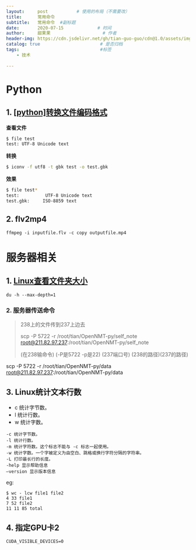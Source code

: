 ```yaml
---
layout:     post           # 使用的布局（不需要改）
title:      常用命令
subtitle:   常用命令  #副标题
date:       2020-07-15             # 时间
author:     甜果果                    # 作者
header-img: https://cdn.jsdelivr.net/gh/tian-guo-guo/cdn@1.0/assets/img/post-bg-debug.png    #背景图片
catalog: true                       # 是否归档
tags:                               #标签
    - 技术
 
---
```


# Python

## 1. [[python]转换文件编码格式](https://www.jianshu.com/p/d5030db5da0e)

**查看文件**

```bash
$ file test
test: UTF-8 Unicode text
```

**转换**

```bash
$ iconv -f utf8 -t gbk test -o test.gbk
```

**效果**

```bash
$ file test*
test:          UTF-8 Unicode text
test.gbk:     ISO-8859 text
```

## 2. flv2mp4

```
ffmpeg -i inputfile.flv -c copy outputfile.mp4
```





# 服务器相关

## 1. [Linux查看文件夹大小](https://blog.csdn.net/ouyang_peng/article/details/10414499)

```
du -h --max-depth=1
```



### 2. 服务器传送命令

>238上的文件传到237上边去
>
>scp -P 5722 -r /root/tian/OpenNMT-py/self_note root@211.82.97.237:/root/tian/OpenNMT-py/self_note
>
>(在238输命令) (-P是5722 -p是22) (237端口号) (238的路径)(237的路径)

scp -P 5722 -r /root/tian/OpenNMT-py/data root@211.82.97.237:/root/tian/OpenNMT-py/data

## 3. Linux统计文本行数

  - c 统计字节数。
  - l 统计行数。
  - w 统计字数。

```
-c 统计字节数。
-l 统计行数。
-m 统计字符数。这个标志不能与 -c 标志一起使用。
-w 统计字数。一个字被定义为由空白、跳格或换行字符分隔的字符串。
-L 打印最长行的长度。
-help 显示帮助信息
–version 显示版本信息
```

eg:

```
$ wc - lcw file1 file2
4 33 file1
7 52 file2
11 11 85 total
```

## 4. 指定GPU卡2

```
CUDA_VISIBLE_DEVICES=0 
```



